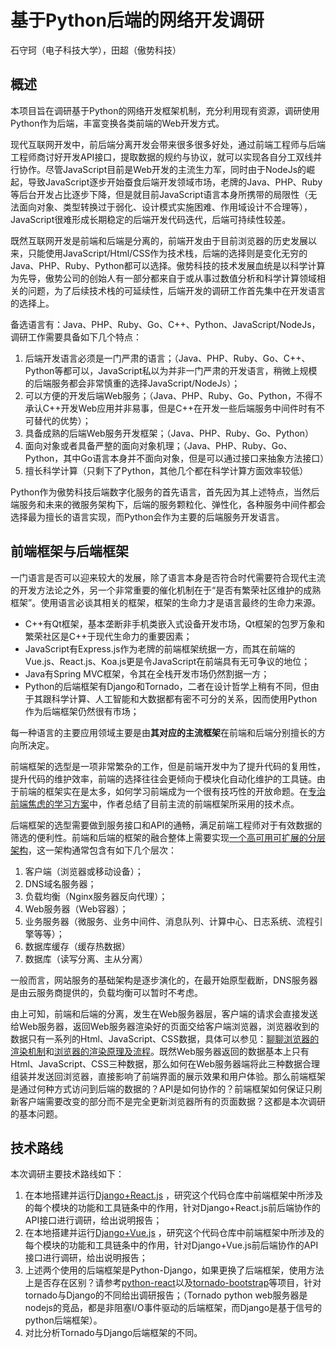 # 基于Python后端的网络开发调研

石守珂（电子科技大学），田超（傲势科技）

## 概述

本项目旨在调研基于Python的网络开发框架机制，充分利用现有资源，调研使用Python作为后端，丰富变换各类前端的Web开发方式。

现代互联网开发中，前后端分离开发会带来很多很多好处，通过前端工程师与后端工程师商讨好开发API接口，提取数据的规约与协议，就可以实现各自分工双线并行协作。尽管JavaScript目前是Web开发的主流生力军，同时由于NodeJs的崛起，导致JavaScript逐步开始蚕食后端开发领域市场，老牌的Java、PHP、Ruby等后台开发占比逐步下降，但是就目前JavaScript语言本身所携带的局限性（无法面向对象、类型转换过于弱化、设计模式实施困难、作用域设计不合理等），JavaScript很难形成长期稳定的后端开发代码迭代，后端可持续性较差。

既然互联网开发是前端和后端是分离的，前端开发由于目前浏览器的历史发展以来，只能使用JavaScript/Html/CSS作为技术栈，后端的选择则是变化无穷的Java、PHP、Ruby、Python都可以选择。傲势科技的技术发展血统是以科学计算为先导，傲势公司的创始人有一部分都来自于或从事过数值分析和科学计算领域相关的问题，为了后续技术栈的可延续性，后端开发的调研工作首先集中在开发语言的选择上。

备选语言有：Java、PHP、Ruby、Go、C++、Python、JavaScript/NodeJs，调研工作需要具备如下几个特点：

1. 后端开发语言必须是一门严肃的语言；（Java、PHP、Ruby、Go、C++、Python等都可以，JavaScript私以为并非一门严肃的开发语言，稍微上规模的后端服务都会非常慎重的选择JavaScript/NodeJs）；
2. 可以方便的开发后端Web服务；（Java、PHP、Ruby、Go、Python，不得不承认C++开发Web应用并非易事，但是C++在开发一些后端服务中间件时有不可替代的优势）；
3. 具备成熟的后端Web服务开发框架；（Java、PHP、Ruby、Go、Python）
4. 面向对象或者具备严整的面向对象机理；（Java、PHP、Ruby、Go、Python，其中Go语言本身并不面向对象，但是可以通过接口来抽象方法接口）
5. 擅长科学计算（只剩下了Python，其他几个都在科学计算方面效率较低）

Python作为傲势科技后端数字化服务的首先语言，首先因为其上述特点，当然后端服务和未来的微服务架构下，后端的服务颗粒化、弹性化，各种服务中间件都会选择最为擅长的语言实现，而Python会作为主要的后端服务开发语言。



## 前端框架与后端框架

一门语言是否可以迎来较大的发展，除了语言本身是否符合时代需要符合现代主流的开发方法论之外，另一个非常重要的催化机制在于“是否有繁荣社区维护的成熟框架”。使用语言必谈其相关的框架，框架的生命力才是语言最终的生命力来源。

- C++有Qt框架，基本垄断非手机类嵌入式设备开发市场，Qt框架的包罗万象和繁荣社区是C++于现代生命力的重要因素；
- JavaScript有Express.js作为老牌的前端框架统据一方，而其在前端的Vue.js、React.js、Koa.js更是令JavaScript在前端具有无可争议的地位；
- Java有Spring MVC框架，令其在全栈开发市场仍然割据一方；
- Python的后端框架有Django和Tornado，二者在设计哲学上稍有不同，但由于其跟科学计算、人工智能和大数据都有密不可分的关系，因而使用Python作为后端框架仍然很有市场；

每一种语言的主要应用领域主要是由**其对应的主流框架**在前端和后端分别擅长的方向所决定。

前端框架的选型是一项非常繁杂的工作，但是前端开发中为了提升代码的复用性，提升代码的维护效率，前端的选择往往会更倾向于模块化自动化维护的工具链。由于前端的框架实在是太多，如何学习前端成为一个很有技巧性的开放命题。在[专治前端焦虑的学习方案](https://mp.weixin.qq.com/s?__biz=MzAxODE2MjM1MA==&mid=2651551432&idx=1&sn=749f99e25de7a3c451a42f6d157d7d40&chksm=8025a109b752281f39fda3ab07d9997bca42408bad991663a6229b5b2fdee9bec20239ca1a03&mpshare=1&scene=1&srcid=1217enOnGmoiEUabZCs3SHjK&pass_ticket=YWbmLG4aRyF0kFS02U2OD7NtK3qoB76HbpDKyJns2vc%3D#rd)中，作者总结了目前主流的前端框架所采用的技术点。

后端框架的选型需要做到服务接口和API的通畅，满足前端工程师对于有效数据的筛选的便利性。前端和后端的框架的融合整体上需要实现[一个高可用可扩展的分层架构](https://mp.weixin.qq.com/s?__biz=MjM5ODYxMDA5OQ==&mid=2651959728&idx=1&sn=933227840ec8cdc35d3a33ae3fe97ec5&chksm=bd2d046c8a5a8d7a13551124af36bedf68f7a6e31f6f32828678d2adb108b86b7e08c678f22f&mpshare=1&scene=1&srcid=0703Rito1HXSnoWVrJuNcs6D&pass_ticket=YWbmLG4aRyF0kFS02U2OD7NtK3qoB76HbpDKyJns2vc%3D#rd)，这一架构通常包含有如下几个层次：

1. 客户端（浏览器或移动设备）；
2. DNS域名服务器；
3. 负载均衡（Nginx服务器反向代理）；
4. Web服务器（Web容器）；
5. 业务服务器（微服务、业务中间件、消息队列、计算中心、日志系统、流程引擎等等）；
6. 数据库缓存（缓存热数据）
7. 数据库（读写分离、主从分离）

一般而言，网站服务的基础架构是逐步演化的，在最开始原型截断，DNS服务器是由云服务商提供的，负载均衡可以暂时不考虑。

由上可知，前端和后端的分离，发生在Web服务器层，客户端的请求会直接发送给Web服务器，返回Web服务器渲染好的页面交给客户端浏览器，浏览器收到的数据只有一系列的Html、JavaScript、CSS数据，具体可以参见：[聊聊浏览器的渲染机制](https://mp.weixin.qq.com/s?__biz=MzAxODE2MjM1MA==&mid=2651551666&idx=1&sn=9288432c1383366fadacec55941517db&chksm=8025a073b75229655b746f92f5b0d2e511d75bebf8de2063b0ea619d492e3681036e0039432b&mpshare=1&scene=1&srcid=07033cIhqDtaYjVmdurWGV7I&pass_ticket=YWbmLG4aRyF0kFS02U2OD7NtK3qoB76HbpDKyJns2vc%3D#rd)和[浏览器的渲染原理及流程](http://www.cnblogs.com/slly/p/6640761.html)。既然Web服务器返回的数据基本上只有Html、JavaScript、CSS三种数据，那么如何在Web服务器端将此三种数据合理组装并发送回浏览器，直接影响了前端界面的展示效果和用户体验。那么前端框架是通过何种方式访问到后端的数据的？API是如何协作的？前端框架如何保证只刷新客户端需要改变的部分而不是完全更新浏览器所有的页面数据？这都是本次调研的基本问题。

## 技术路线

本次调研主要技术路线如下：

1. 在本地搭建并运行[Django+React.js](https://github.com/Seedstars/django-react-redux-base) ，研究这个代码仓库中前端框架中所涉及的每个模块的功能和工具链条中的作用，针对Django+React.js前后端协作的API接口进行调研，给出说明报告；
2. 在本地搭建并运行[Django+Vue.js](https://github.com/NdagiStanley/vue-django) ，研究这个代码仓库中前端框架中所涉及的每个模块的功能和工具链条中的作用，针对Django+Vue.js前后端协作的API接口进行调研，给出说明报告；
3. 上述两个使用的后端框架是Python-Django，如果更换了后端框架，使用方法上是否存在区别？请参考[python-react](https://github.com/markfinger/python-react)以及[tornado-bootstrap](https://github.com/paulocheque/python-tornado-bootstrap)等项目，针对tornado与Django的不同给出调研报告；（Tornado python web服务器是nodejs的竞品，都是非阻塞I/O事件驱动的后端框架，而Django是基于信号的python后端框架）。
4. 对比分析Tornado与Django后端框架的不同。







